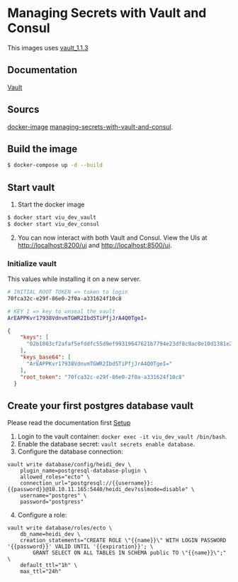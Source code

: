 # Managing Secrets with Vault and Consul

This images uses [vault_1.1.3](https://releases.hashicorp.com/vault/1.1.3/)

## Documentation 
[Vault](https://learn.hashicorp.com/vault/)

## Sourcs
[docker-image](https://github.com/testdrivenio/vault-consul-docker)
[managing-secrets-with-vault-and-consul](https://testdriven.io/managing-secrets-with-vault-and-consul).

## Build the image
```sh
$ docker-compose up -d --build
```

## Start vault
1. Start the docker image
```sh
$ docker start viu_dev_vault
$ docker start viu_dev_consul
```
2. You can now interact with both Vault and Consul. View the UIs at [http://localhost:8200/ui](http://localhost:8200/ui) and [http://localhost:8500/ui](http://localhost:8500/ui).


### Initialize vault
This values while installing it on a new server.
```bash
# INITIAL ROOT TOKEN => token to login
70fca32c-e29f-86e0-2f0a-a331624f10c8

# KEY 1 => key to unseal the vault
ArEAPPKvr17938VdnvmTGWR2Ibd5TiPfjJrA4Q0TgeI=
```

```json
{
    "keys": [
      "02b1003cf2afaf5efddfc55d9ef99319647621b7794e23df8c9ac0e10d1381e2"
    ],
    "keys_base64": [
      "ArEAPPKvr17938VdnvmTGWR2Ibd5TiPfjJrA4Q0TgeI="
    ],
    "root_token": "70fca32c-e29f-86e0-2f0a-a331624f10c8"
  }
```

## Create your first postgres database vault
Please read the documentation first [Setup](https://www.vaultproject.io/docs/secrets/databases/postgresql.html#usage)

1) Login to the vault container: `docker exec -it viu_dev_vault /bin/bash`.
2) Enable the database secret: `vault secrets enable database`.
3) Configure the database connection:
```
vault write database/config/heidi_dev \
    plugin_name=postgresql-database-plugin \
    allowed_roles="ecto" \
    connection_url="postgresql://{{username}}:{{password}}@10.10.11.165:5440/heidi_dev?sslmode=disable" \
    username="postgres" \
    password="postgress"
```
4) Configure a role:
```
vault write database/roles/ecto \
    db_name=heidi_dev \
    creation_statements="CREATE ROLE \"{{name}}\" WITH LOGIN PASSWORD '{{password}}' VALID UNTIL '{{expiration}}'; \
        GRANT SELECT ON ALL TABLES IN SCHEMA public TO \"{{name}}\";" \
    default_ttl="1h" \
    max_ttl="24h"

```
